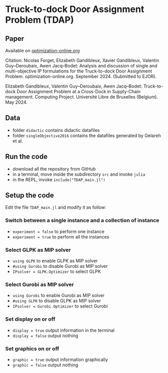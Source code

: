 # Truck-to-dock Door Assignment Problem (TDAP)

## Paper
Available on [optimization-online.org](https://optimization-online.org/2024/09/analysis-and-discussion-of-single-and-multi-objective-ip-formulations-for-the-truck-to-dock-door-assignment-problem/)

Citation:
Nicolas Forget, Elizabeth Gandibleux, Xavier Gandibleux, Valentin Guy–Deroubaix, Awen Jacq–Bodet: 
Analysis and discussion of single and multi-objective IP formulations for the Truck-to-dock Door Assignment Problem. 
optimization-online.org. September 2024. (Submitted to EJOR).

Elizabeth Gandibleux, Valentin Guy–Deroubaix, Awen Jacq–Bodet: 
Truck-to-dock Door Assignment Problem at a Cross-Dock in Supply-Chain management.
Computing Project. Université Libre de Bruxelles (Belgium). May 2024.

## Data
- folder `didactic` contains didactic datafiles 
- folder `singleObjective2016` contains the datafiles generated by Gelareh et al.

## Run the code
- download all the repository from GitHub
- in a terminal, move inside the subdirectory `src` and invoke `julia`
- in the REPL, invoke `include("TDAP_main.jl")`

## Setup the code
Edit the file `TDAP_main.jl` and modify it as follow:

### Switch between a single instance and a collection of instance
- `experiment = false`   to perform one instance
- `experiment = true`    to perform all the instances

### Select GLPK as MIP solver
- `using GLPK`                   to enable GLPK as MIP solver
- `#using Gurobi`                to disable Gurobi as MIP solver
- `IPsolver = GLPK.Optimizer`    to select GLPK 

### Select Gurobi as MIP solver
- `using Gurobi`                 to enable Gurobi as MIP solver
- `#using GLPK`                  to disable GLPK as MIP solver
- `IPsolver = Gurobi.Optimizer`  to select Gurobi 

### Set display on or off
- `display = true`      output information in the terminal
- `display = false`     output nothing

### Set graphics on or off
- `graphic = true`      output information graphically
- `graphic = false`     output nothing
